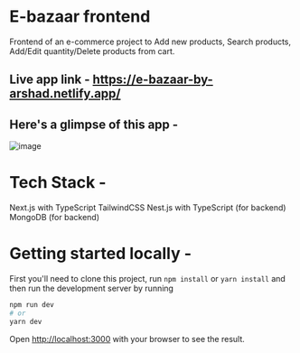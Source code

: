 
# E-bazaar frontend

Frontend of an e-commerce project to Add new products, Search products, Add/Edit quantity/Delete products from cart.

## Live app link - https://e-bazaar-by-arshad.netlify.app/

## Here's a glimpse of this app -

![image](https://github.com/ArshadChowdhury/e-bazaar-frontend/assets/86738490/02adf7a5-cb34-457f-900a-b10eb94aff86)

# Tech Stack - 

Next.js with TypeScript 
TailwindCSS
Nest.js with TypeScript (for backend)
MongoDB (for backend)

# Getting started locally - 

First you'll need to clone this project, run ```npm install``` or ```yarn install``` and then run the development server by running

```bash
npm run dev
# or
yarn dev
```

Open [http://localhost:3000](http://localhost:3000) with your browser to see the result.

